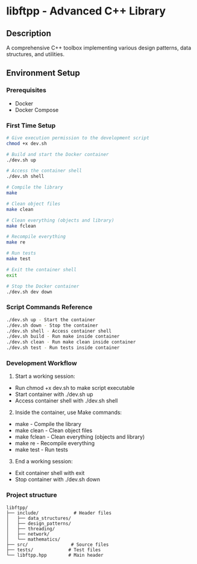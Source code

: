 # libftpp - Advanced C++ Library

## Description
A comprehensive C++ toolbox implementing various design patterns, data structures, and utilities.

## Environment Setup

### Prerequisites
- Docker
- Docker Compose

### First Time Setup
```bash
# Give execution permission to the development script
chmod +x dev.sh

# Build and start the Docker container
./dev.sh up

# Access the container shell
./dev.sh shell

# Compile the library
make

# Clean object files
make clean

# Clean everything (objects and library)
make fclean

# Recompile everything
make re

# Run tests
make test

# Exit the container shell
exit

# Stop the Docker container
./dev.sh dev down
```

### Script Commands Reference

```bash
./dev.sh up - Start the container
./dev.sh down - Stop the container
./dev.sh shell - Access container shell
./dev.sh build - Run make inside container
./dev.sh clean - Run make clean inside container
./dev.sh test - Run tests inside container
```

### Development Workflow

1. Start a working session:


- Run chmod +x dev.sh to make script executable
- Start container with ./dev.sh up
- Access container shell with ./dev.sh shell


2. Inside the container, use Make commands:


- make - Compile the library
- make clean - Clean object files
- make fclean - Clean everything (objects and library)
- make re - Recompile everything
- make test - Run tests


3. End a working session:


 - Exit container shell with exit
 - Stop container with ./dev.sh down

### Project structure
```
libftpp/
├── include/             # Header files
│   ├── data_structures/
│   ├── design_patterns/
│   ├── threading/
│   ├── network/
│   └── mathematics/
├── src/                # Source files
├── tests/             # Test files
└── libftpp.hpp        # Main header
```
